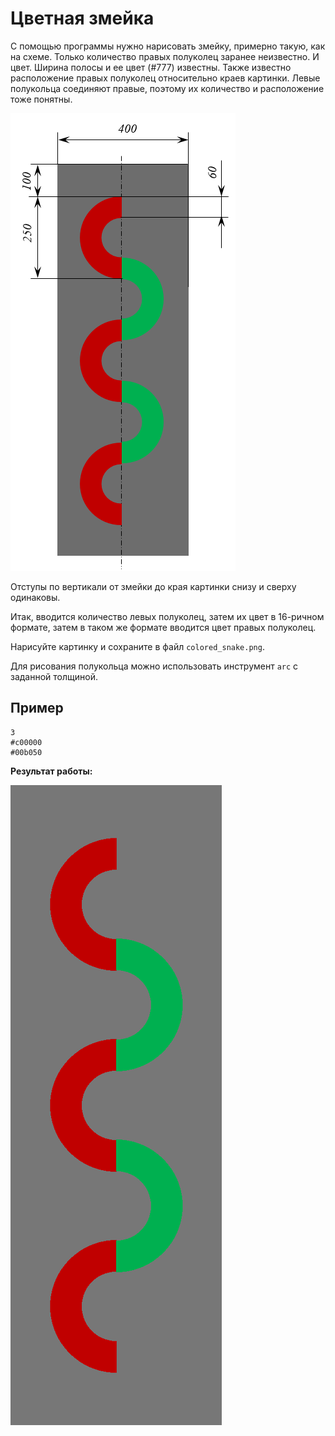 # Цветная змейка

С помощью программы нужно нарисовать змейку, примерно такую, как на схеме. Только количество правых полуколец заранее неизвестно. И цвет. Ширина полосы и ее цвет (#777) известны. Также известно расположение правых полуколец относительно краев картинки. Левые полукольца соединяют правые, поэтому их количество и расположение тоже понятны.

![alt text](image.png)

Отступы по вертикали от змейки до края картинки снизу и сверху одинаковы.

Итак, вводится количество левых полуколец, затем их цвет в 16-ричном формате, затем в таком же формате вводится цвет правых полуколец.

Нарисуйте картинку и сохраните в файл `colored_snake.png`.

Для рисования полукольца можно использовать инструмент `arc` с заданной толщиной.

## Пример

```
3
#c00000
#00b050
```

**Результат работы:**

![alt text](image-1.png)